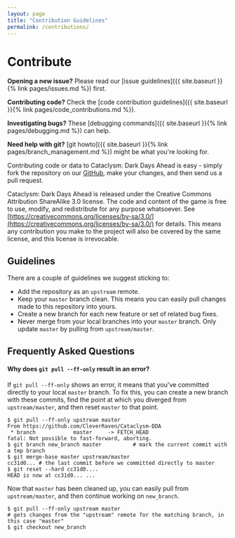 ```yaml
---
layout: page
title: "Contribution Guidelines"
permalink: /contributions/
---
```


# Contribute

**Opening a new issue?** Please read our [issue guidelines]({{ site.baseurl }}{% link pages/issues.md %}) first.

**Contributing code?** Check the [code contribution guidelines]({{ site.baseurl }}{% link pages/code_contributions.md %}).

**Investigating bugs?** These [debugging commands]({{ site.baseurl }}{% link pages/debugging.md %}) can help.

**Need help with git?** [git howto]({{ site.baseurl }}{% link pages/branch_management.md %}) might be what you're looking for.

Contributing code or data to Cataclysm: Dark Days Ahead is easy - simply fork the repository on our [GitHub](https://github.com/CleverRaven/Cataclysm-DDA/), make your changes, and then send us a pull request.

Cataclysm: Dark Days Ahead is released under the Creative Commons Attribution ShareAlike 3.0 license.  The code and content of the game is free to use, modify, and redistribute for any purpose whatsoever.  See [https://creativecommons.org/licenses/by-sa/3.0/](https://creativecommons.org/licenses/by-sa/3.0/) for details.
This means any contribution you make to the project will also be covered by the same license, and this license is irrevocable.

## Guidelines

There are a couple of guidelines we suggest sticking to:

* Add the repository as an `upstream` remote.
* Keep your `master` branch clean. This means you can easily pull changes made to this repository into yours.
* Create a new branch for each new feature or set of related bug fixes.
* Never merge from your local branches into your `master` branch. Only update `master` by pulling from `upstream/master`.

## Frequently Asked Questions

#### Why does `git pull --ff-only` result in an error?

If `git pull --ff-only` shows an error, it means that you've committed directly to your local `master` branch. To fix this, you can create a new branch with these commits, find the point at which you diverged from `upstream/master`, and then reset `master` to that point.

    $ git pull --ff-only upstream master
    From https://github.com/CleverRaven/Cataclysm-DDA
     * branch            master     -> FETCH_HEAD
    fatal: Not possible to fast-forward, aborting.
    $ git branch new_branch master          # mark the current commit with a tmp branch
    $ git merge-base master upstream/master
    cc31d0... # the last commit before we committed directly to master
    $ git reset --hard cc31d0....
    HEAD is now at cc31d0... ...

Now that `master` has been cleaned up, you can easily pull from `upstream/master`, and then continue working on `new_branch`.

    $ git pull --ff-only upstream master
    # gets changes from the "upstream" remote for the matching branch, in this case "master"
    $ git checkout new_branch
